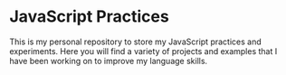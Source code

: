 # JavaScript Practices
This is my personal repository to store my JavaScript practices and experiments. Here you will find a variety of projects and examples that I have been working on to improve my language skills. 